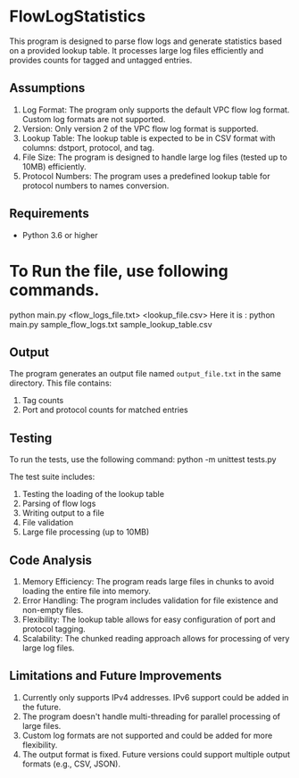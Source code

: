 # FlowLogStatistics
This program is designed to parse flow logs and generate statistics based on a provided lookup table. It processes large log files efficiently and provides counts for tagged and untagged entries.

## Assumptions
1. Log Format: The program only supports the default VPC flow log format. Custom log formats are not supported.
2. Version: Only version 2 of the VPC flow log format is supported.
3. Lookup Table: The lookup table is expected to be in CSV format with columns: dstport, protocol, and tag.
4. File Size: The program is designed to handle large log files (tested up to 10MB) efficiently.
5. Protocol Numbers: The program uses a predefined lookup table for protocol numbers to names conversion.

## Requirements
- Python 3.6 or higher

# To Run the file, use following commands.
python main.py <flow_logs_file.txt> <lookup_file.csv>
Here it is : python main.py sample_flow_logs.txt sample_lookup_table.csv 

## Output
The program generates an output file named `output_file.txt` in the same directory. This file contains:
1. Tag counts
2. Port and protocol counts for matched entries

## Testing
To run the tests, use the following command:
python -m unittest tests.py

The test suite includes:
1. Testing the loading of the lookup table
2. Parsing of flow logs
3. Writing output to a file
4. File validation
5. Large file processing (up to 10MB)

## Code Analysis
1. Memory Efficiency: The program reads large files in chunks to avoid loading the entire file into memory.
2. Error Handling: The program includes validation for file existence and non-empty files.
3. Flexibility: The lookup table allows for easy configuration of port and protocol tagging.
4. Scalability: The chunked reading approach allows for processing of very large log files.

## Limitations and Future Improvements
1. Currently only supports IPv4 addresses. IPv6 support could be added in the future.
2. The program doesn't handle multi-threading for parallel processing of large files.
3. Custom log formats are not supported and could be added for more flexibility.
4. The output format is fixed. Future versions could support multiple output formats (e.g., CSV, JSON).
